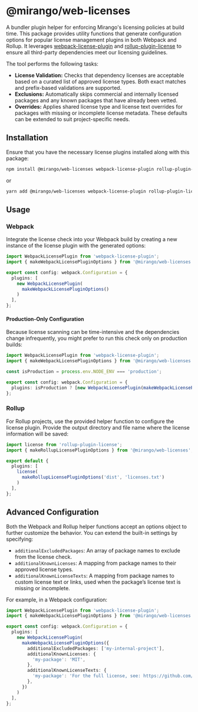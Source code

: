 # @mirango/web-licenses

A bundler plugin helper for enforcing Mirango's licensing policies at build time. This package provides utility functions that generate configuration options for popular license management plugins in both Webpack and Rollup. It leverages [webpack-license-plugin](https://www.npmjs.com/package/webpack-license-plugin) and [rollup-plugin-license](https://www.npmjs.com/package/rollup-plugin-license) to ensure all third-party dependencies meet our licensing guidelines.

The tool performs the following tasks:
- **License Validation:** Checks that dependency licenses are acceptable based on a curated list of approved license types. Both exact matches and prefix-based validations are supported.
- **Exclusions:** Automatically skips commercial and internally licensed packages and any known packages that have already been vetted.
- **Overrides:** Applies shared license type and license text overrides for packages with missing or incomplete license metadata. These defaults can be extended to suit project-specific needs.

## Installation

Ensure that you have the necessary license plugins installed along with this package:

```bash
npm install @mirango/web-licenses webpack-license-plugin rollup-plugin-license
```

or

```bash
yarn add @mirango/web-licenses webpack-license-plugin rollup-plugin-license
```

## Usage

### Webpack

Integrate the license check into your Webpack build by creating a new instance of the license plugin with the generated options:

```ts
import WebpackLicensePlugin from 'webpack-license-plugin';
import { makeWebpackLicensePluginOptions } from '@mirango/web-licenses';

export const config: webpack.Configuration = {
  plugins: [
    new WebpackLicensePlugin(
      makeWebpackLicensePluginOptions()
    )
  ],
};
```

#### Production-Only Configuration

Because license scanning can be time-intensive and the dependencies change infrequently, you might prefer to run this check only on production builds:

```ts
import WebpackLicensePlugin from 'webpack-license-plugin';
import { makeWebpackLicensePluginOptions } from '@mirango/web-licenses';

const isProduction = process.env.NODE_ENV === 'production';

export const config: webpack.Configuration = {
  plugins: isProduction ? [new WebpackLicensePlugin(makeWebpackLicensePluginOptions())] : [],
};
```

### Rollup

For Rollup projects, use the provided helper function to configure the license plugin. Provide the output directory and file name where the license information will be saved:

```ts
import license from 'rollup-plugin-license';
import { makeRollupLicensePluginOptions } from '@mirango/web-licenses';

export default {
  plugins: [
    license(
      makeRollupLicensePluginOptions('dist', 'licenses.txt')
    )
  ],
};
```

## Advanced Configuration

Both the Webpack and Rollup helper functions accept an options object to further customize the behavior. You can extend the built-in settings by specifying:
- `additionalExcludedPackages`: An array of package names to exclude from the license check.
- `additionalKnownLicenses`: A mapping from package names to their approved license types.
- `additionalKnownLicenseTexts`: A mapping from package names to custom license text or links, used when the package’s license text is missing or incomplete.

For example, in a Webpack configuration:

```ts
import WebpackLicensePlugin from 'webpack-license-plugin';
import { makeWebpackLicensePluginOptions } from '@mirango/web-licenses';

export const config: webpack.Configuration = {
  plugins: [
    new WebpackLicensePlugin(
      makeWebpackLicensePluginOptions({
        additionalExcludedPackages: ['my-internal-project'],
        additionalKnownLicenses: {
          'my-package': 'MIT',
        },
        additionalKnownLicenseTexts: {
          'my-package': 'For the full license, see: https://github.com/my-organization/my-package',
        },
      })
    )
  ],
};
```
